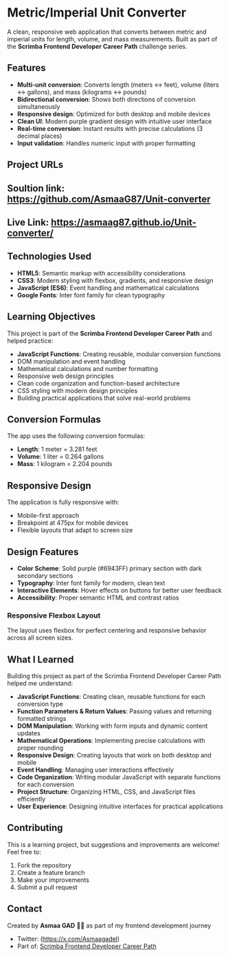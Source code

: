 
# Metric/Imperial Unit Converter

A clean, responsive web application that converts between metric and imperial units for length, volume, and mass measurements. Built as part of the **Scrimba Frontend Developer Career Path** challenge series.

## Features

- **Multi-unit conversion**: Converts length (meters ↔ feet), volume (liters ↔ gallons), and mass (kilograms ↔ pounds)
- **Bidirectional conversion**: Shows both directions of conversion simultaneously
- **Responsive design**: Optimized for both desktop and mobile devices
- **Clean UI**: Modern purple gradient design with intuitive user interface
- **Real-time conversion**: Instant results with precise calculations (3 decimal places)
- **Input validation**: Handles numeric input with proper formatting

## Project URLs
## Soultion link: https://github.com/AsmaaG87/Unit-converter
## Live Link:  https://asmaag87.github.io/Unit-converter/




## Technologies Used

- **HTML5**: Semantic markup with accessibility considerations
- **CSS3**: Modern styling with flexbox, gradients, and responsive design
- **JavaScript (ES6)**: Event handling and mathematical calculations
- **Google Fonts**: Inter font family for clean typography

## Learning Objectives

This project is part of the **Scrimba Frontend Developer Career Path** and helped practice:
- **JavaScript Functions**: Creating reusable, modular conversion functions
- DOM manipulation and event handling
- Mathematical calculations and number formatting
- Responsive web design principles
- Clean code organization and function-based architecture
- CSS styling with modern design principles
- Building practical applications that solve real-world problems


## Conversion Formulas

The app uses the following conversion formulas:

- **Length**: 1 meter = 3.281 feet
- **Volume**: 1 liter = 0.264 gallons  
- **Mass**: 1 kilogram = 2.204 pounds

##  Responsive Design

The application is fully responsive with:
- Mobile-first approach
- Breakpoint at 475px for mobile devices
- Flexible layouts that adapt to screen size


## Design Features

- **Color Scheme**: Solid purple (#6943FF) primary section with dark secondary sections
- **Typography**: Inter font family for modern, clean text
- **Interactive Elements**: Hover effects on buttons for better user feedback
- **Accessibility**: Proper semantic HTML and contrast ratios

### Responsive Flexbox Layout
The layout uses flexbox for perfect centering and responsive behavior across all screen sizes.



##  What I Learned

Building this project as part of the Scrimba Frontend Developer Career Path helped me understand:
- **JavaScript Functions**: Creating clean, reusable functions for each conversion type
- **Function Parameters & Return Values**: Passing values and returning formatted strings
- **DOM Manipulation**: Working with form inputs and dynamic content updates
- **Mathematical Operations**: Implementing precise calculations with proper rounding
- **Responsive Design**: Creating layouts that work on both desktop and mobile
- **Event Handling**: Managing user interactions effectively
- **Code Organization**: Writing modular JavaScript with separate functions for each conversion
- **Project Structure**: Organizing HTML, CSS, and JavaScript files efficiently
- **User Experience**: Designing intuitive interfaces for practical applications

## Contributing

This is a learning project, but suggestions and improvements are welcome! Feel free to:
1. Fork the repository
2. Create a feature branch
3. Make your improvements
4. Submit a pull request

## Contact

Created by **Asmaa GAD** 👩‍💻 as part of my frontend development journey

- Twitter: (https://x.com/Asmaagadel)
- Part of: [Scrimba Frontend Developer Career Path](https://scrimba.com/)

